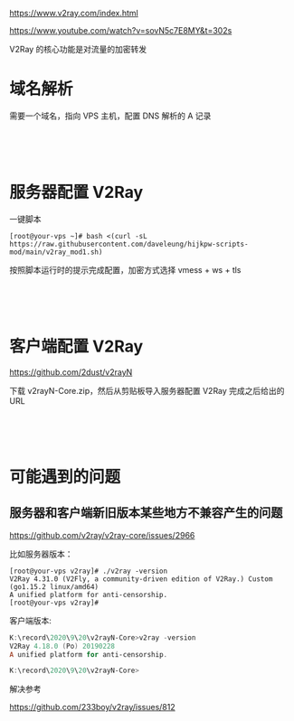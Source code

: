 https://www.v2ray.com/index.html

https://www.youtube.com/watch?v=sovN5c7E8MY&t=302s

V2Ray 的核心功能是对流量的加密转发

# 域名解析
需要一个域名，指向 VPS 主机，配置 DNS 解析的 A 记录


<br/><br/><br/>

# 服务器配置 V2Ray
一键脚本
```shell
[root@your-vps ~]# bash <(curl -sL https://raw.githubusercontent.com/daveleung/hijkpw-scripts-mod/main/v2ray_mod1.sh)
```
按照脚本运行时的提示完成配置，加密方式选择 vmess + ws + tls


   
<br/><br/><br/>
# 客户端配置 V2Ray
https://github.com/2dust/v2rayN

下载 v2rayN-Core.zip，然后从剪贴板导入服务器配置 V2Ray 完成之后给出的 URL

<br/><br/><br/>

# 可能遇到的问题
## 服务器和客户端新旧版本某些地方不兼容产生的问题
https://github.com/v2ray/v2ray-core/issues/2966

比如服务器版本：
```shell
[root@your-vps v2ray]# ./v2ray -version
V2Ray 4.31.0 (V2Fly, a community-driven edition of V2Ray.) Custom (go1.15.2 linux/amd64)
A unified platform for anti-censorship.
[root@your-vps v2ray]# 
```

客户端版本:
```powershell
K:\record\2020\9\20\v2rayN-Core>v2ray -version
V2Ray 4.18.0 (Po) 20190228
A unified platform for anti-censorship.

K:\record\2020\9\20\v2rayN-Core>
```
解决参考

https://github.com/233boy/v2ray/issues/812